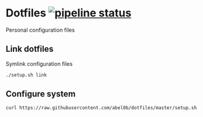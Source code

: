 # Dotfiles [![pipeline status](https://gitlab.com/abeliam/dotfiles/badges/master/pipeline.svg)](https://gitlab.com/abeliam/dotfiles/commits/master)
Personal configuration files

## Link dotfiles
Symlink configuration files
```bash
./setup.sh link
```

## Configure system
```bash
curl https://raw.githubusercontent.com/abel0b/dotfiles/master/setup.sh | bash -
```
